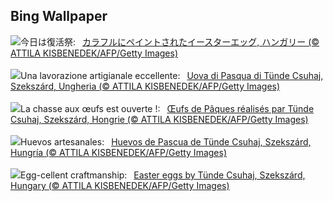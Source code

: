 ## Bing Wallpaper
![](https://www.bing.com/th?id=OHR.HungarianEggs_JA-JP9558688915_UHD.jpg&w=1000)今日は復活祭:&nbsp;&ensp;[カラフルにペイントされたイースターエッグ, ハンガリー (© ATTILA KISBENEDEK/AFP/Getty Images)](https://www.bing.com/th?id=OHR.HungarianEggs_JA-JP9558688915_UHD.jpg)
<br><br/>
![](https://www.bing.com/th?id=OHR.HungarianEggs_IT-IT8993577928_UHD.jpg&w=1000)Una lavorazione artigianale eccellente:&nbsp;&ensp;[Uova di Pasqua di Tünde Csuhaj, Szekszárd, Ungheria (© ATTILA KISBENEDEK/AFP/Getty Images)](https://www.bing.com/th?id=OHR.HungarianEggs_IT-IT8993577928_UHD.jpg)
<br><br/>
![](https://www.bing.com/th?id=OHR.HungarianEggs_FR-FR9262429239_UHD.jpg&w=1000)La chasse aux œufs est ouverte !:&nbsp;&ensp;[Œufs de Pâques réalisés par Tünde Csuhaj, Szekszárd, Hongrie (© ATTILA KISBENEDEK/AFP/Getty Images)](https://www.bing.com/th?id=OHR.HungarianEggs_FR-FR9262429239_UHD.jpg)
<br><br/>
![](https://www.bing.com/th?id=OHR.HungarianEggs_ES-ES9484985742_UHD.jpg&w=1000)Huevos artesanales:&nbsp;&ensp;[Huevos de Pascua de Tünde Csuhaj, Szekszárd, Hungría (© ATTILA KISBENEDEK/AFP/Getty Images)](https://www.bing.com/th?id=OHR.HungarianEggs_ES-ES9484985742_UHD.jpg)
<br><br/>
![](https://www.bing.com/th?id=OHR.HungarianEggs_EN-GB1813160198_UHD.jpg&w=1000)Egg-cellent craftmanship:&nbsp;&ensp;[Easter eggs by Tünde Csuhaj, Szekszárd, Hungary (© ATTILA KISBENEDEK/AFP/Getty Images)](https://www.bing.com/th?id=OHR.HungarianEggs_EN-GB1813160198_UHD.jpg)
<br><br/>

